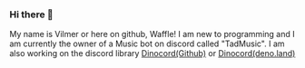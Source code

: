 ### Hi there 👋

My name is Vilmer or here on github, Waffle! I am new to programming and I am currently the owner of a Music bot on discord called "TadMusic". I am also working on the discord library [Dinocord(Github)](https://www.github.com/WaffleTheCool/Dinocord) or [Dinocord(deno.land)](https://www.deno.land/x/dinocord)

<!--
**WaffleTheCool/WaffleTheCool** is a ✨ _special_ ✨ repository because its `README.md` (this file) appears on your GitHub profile.

Here are some ideas to get you started:

- 🔭 I’m currently working on ...
- 🌱 I’m currently learning ...
- 👯 I’m looking to collaborate on ...
- 🤔 I’m looking for help with ...
- 💬 Ask me about ...
- 📫 How to reach me: ...
- 😄 Pronouns: ...
- ⚡ Fun fact: ...
-->
